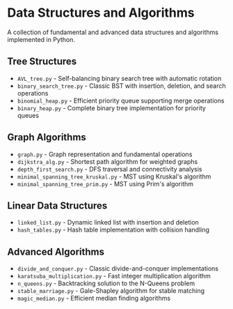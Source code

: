 # Data Structures and Algorithms

A collection of fundamental and advanced data structures and algorithms implemented in Python.

## Tree Structures

- `AVL_tree.py` - Self-balancing binary search tree with automatic rotation
- `binary_search_tree.py` - Classic BST with insertion, deletion, and search operations
- `binomial_heap.py` - Efficient priority queue supporting merge operations
- `binary_heap.py` - Complete binary tree implementation for priority queues

## Graph Algorithms

- `graph.py` - Graph representation and fundamental operations
- `dijkstra_alg.py` - Shortest path algorithm for weighted graphs
- `depth_first_search.py` - DFS traversal and connectivity analysis
- `minimal_spanning_tree_kruskal.py` - MST using Kruskal's algorithm
- `minimal_spanning_tree_prim.py` - MST using Prim's algorithm

## Linear Data Structures

- `linked_list.py` - Dynamic linked list with insertion and deletion
- `hash_tables.py` - Hash table implementation with collision handling

## Advanced Algorithms

- `divide_and_conquer.py` - Classic divide-and-conquer implementations
- `karatsuba_multiplication.py` - Fast integer multiplication algorithm
- `n_queens.py` - Backtracking solution to the N-Queens problem
- `stable_marriage.py` - Gale-Shapley algorithm for stable matching
- `magic_median.py` - Efficient median finding algorithms
